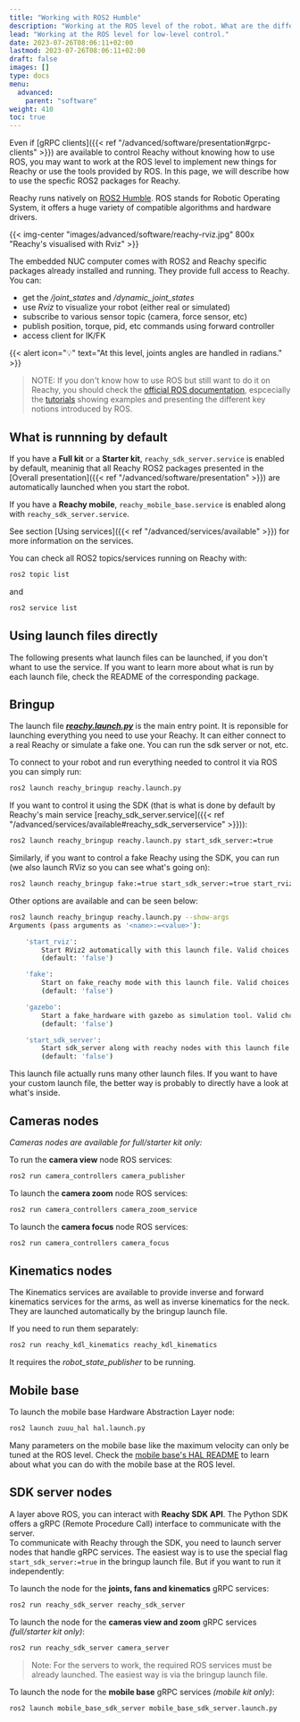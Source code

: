 ```yaml
---
title: "Working with ROS2 Humble"
description: "Working at the ROS level of the robot. What are the different nodes available."
lead: "Working at the ROS level for low-level control."
date: 2023-07-26T08:06:11+02:00
lastmod: 2023-07-26T08:06:11+02:00
draft: false
images: []
type: docs
menu:
  advanced:
    parent: "software"
weight: 410
toc: true
---
```


Even if [gRPC clients]({{< ref "/advanced/software/presentation#grpc-clients" >}}) are available to control Reachy without knowing how to use ROS, you may want to work at the ROS level to implement new things for Reachy or use the tools provided by ROS. In this page, we will describe how to use the specfic ROS2 packages for Reachy.

Reachy runs natively on [ROS2 Humble](https://docs.ros.org/en/humble/index.html). ROS stands for Robotic Operating System, it offers a huge variety of compatible algorithms and hardware drivers.

{{< img-center "images/advanced/software/reachy-rviz.jpg" 800x "Reachy's visualised with Rviz" >}}


The embedded NUC computer comes with ROS2 and Reachy specific packages already installed and running. They provide full access to Reachy. You can:
- get the */joint_states* and */dynamic_joint_states*
- use *Rviz* to visualize your robot (either real or simulated)
- subscribe to various sensor topic (camera, force sensor, etc)
- publish position, torque, pid, etc commands using forward controller
- access client for IK/FK

{{< alert icon="💡" text="At this level, joints angles are handled in radians." >}}


> NOTE: If you don't know how to use ROS but still want to do it on Reachy, you should check the [official ROS documentation](https://docs.ros.org/en/humble/index.html), espcecially the [tutorials](https://docs.ros.org/en/humble/Tutorials.html) showing examples and presenting the different key notions introduced by ROS.

## What is runnning by default

If you have a **Full kit** or a **Starter kit**, `reachy_sdk_server.service` is enabled by default, meaninig that all Reachy ROS2 packages presented in the [Overall presentation]({{< ref "/advanced/software/presentation" >}}) are automatically launched when you start the robot.

If you have a **Reachy mobile**, `reachy_mobile_base.service` is enabled along with `reachy_sdk_server.service`. 

See section [Using services]({{< ref "/advanced/services/available" >}}) for more information on the services. 

You can check all ROS2 topics/services running on Reachy with:
```bash
ros2 topic list
```  
and 
```bash
ros2 service list
```

## Using launch files directly

The following presents what launch files can be launched, if you don't whant to use the service.
If you want to learn more about what is run by each launch file, check the README of the corresponding package.

## Bringup

The launch file [***reachy.launch.py***](https://github.com/pollen-robotics/reachy_2023/blob/master/reachy_bringup/launch/reachy.launch.py) is the main entry point. It is reponsible for launching everything you need to use your Reachy. It can either connect to a real Reachy or simulate a fake one. You can run the sdk server or not, etc.

To connect to your robot and run everything needed to control it via ROS you can simply run:

```bash
ros2 launch reachy_bringup reachy.launch.py
```

If you want to control it using the SDK (that is what is done by default by Reachy's main service [reachy_sdk_server.service]({{< ref "/advanced/services/available#reachy_sdk_serverservice" >}})):

```bash
ros2 launch reachy_bringup reachy.launch.py start_sdk_server:=true
```

Similarly, if you want to control a fake Reachy using the SDK, you can run (we also launch RViz so you can see what's going on):

```bash
ros2 launch reachy_bringup fake:=true start_sdk_server:=true start_rviz:=true
```

Other options are available and can be seen below:

```bash
ros2 launch reachy_bringup reachy.launch.py --show-args
Arguments (pass arguments as '<name>:=<value>'):

    'start_rviz':
        Start RViz2 automatically with this launch file. Valid choices are: ['true', 'false']
        (default: 'false')

    'fake':
        Start on fake_reachy mode with this launch file. Valid choices are: ['true', 'false']
        (default: 'false')

    'gazebo':
        Start a fake_hardware with gazebo as simulation tool. Valid choices are: ['true', 'false']
        (default: 'false')

    'start_sdk_server':
        Start sdk_server along with reachy nodes with this launch file. Valid choices are: ['true', 'false']
        (default: 'false')
```

This launch file actually runs many other launch files. If you want to have your custom launch file, the better way is probably to directly have a look at what's inside.

## Cameras nodes

*Cameras nodes are available for full/starter kit only:*  

To run the **camera view** node ROS services:
```bash
ros2 run camera_controllers camera_publisher
```
To launch the **camera zoom** node ROS services:
```bash
ros2 run camera_controllers camera_zoom_service
```
To launch the **camera focus** node ROS services:
```bash
ros2 run camera_controllers camera_focus
```

## Kinematics nodes

The Kinematics services are available to provide inverse and forward kinematics services for the arms, as well as inverse kinematics for the neck. They are launched automatically by the bringup launch file.

If you need to run them separately:

```bash
ros2 run reachy_kdl_kinematics reachy_kdl_kinematics
```

It requires the *robot_state_publisher* to be running.

## Mobile base

To launch the mobile base Hardware Abstraction Layer node:
```bash
ros2 launch zuuu_hal hal.launch.py
```
Many parameters on the mobile base like the maximum velocity can only be tuned at the ROS level. Check the [mobile base's HAL README](https://github.com/pollen-robotics/reachy_2023/tree/master/mobile_base_controller/zuuu_hal) to learn about what you can do with the mobile base at the ROS level. 

## SDK server nodes

A layer above ROS, you can interact with **Reachy SDK API**. The Python SDK offers a gRPC (Remote Procedure Call) interface to communicate with the server.  
To communicate with Reachy through the SDK, you need to launch server nodes that handle gRPC services. The easiest way is to use the special flag `start_sdk_server:=true` in the bringup launch file. But if you want to run it independently:

To launch the node for the **joints, fans and kinematics** gRPC services:
```bash
ros2 run reachy_sdk_server reachy_sdk_server
```

To launch the node for the **cameras view and zoom** gRPC services *(full/starter kit only)*:
```bash
ros2 run reachy_sdk_server camera_server
```

> Note: For the servers to work, the required ROS services must be already launched. The easiest way is via the bringup launch file.


To launch the node for the **mobile base** gRPC services *(mobile kit only)*:
```bash
ros2 launch mobile_base_sdk_server mobile_base_sdk_server.launch.py
```
